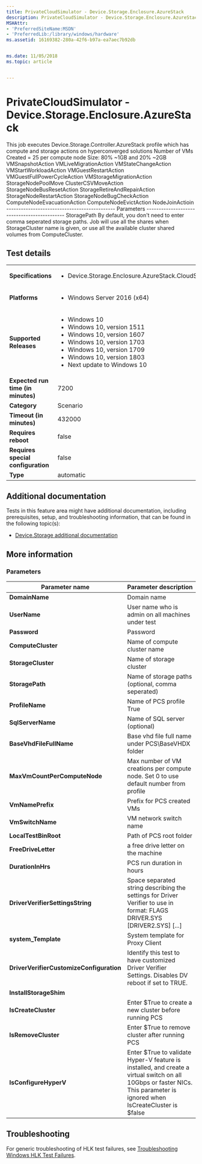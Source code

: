 ```yaml
---
title: PrivateCloudSimulator - Device.Storage.Enclosure.AzureStack
description: PrivateCloudSimulator - Device.Storage.Enclosure.AzureStack
MSHAttr:
- 'PreferredSiteName:MSDN'
- 'PreferredLib:/library/windows/hardware'
ms.assetid: 16169382-280a-42f6-b97a-ea7aec7b92db


ms.date: 11/05/2018
ms.topic: article


---
```


# <span id="p_hlk_test.545e67e8-bef0-4041-a897-88c32c1e9e80"></span>PrivateCloudSimulator - Device.Storage.Enclosure.AzureStack


This job executes Device.Storage.Controller.AzureStack profile which has compute and storage actions on hyperconverged solutions Number of VMs Created = 25 per compute node Size: 80% ~1GB and 20% ~2GB VMSnapshotAction VMLiveMigrationAction VMStateChangeAction VMStartWorkloadAction VMGuestRestartAction VMGuestFullPowerCycleAction VMStorageMigrationAction StorageNodePoolMove ClusterCSVMoveAction StorageNodeBusResetAction StorageRetireAndRepairAction StorageNodeRestartAction StorageNodeBugCheckAction ComputeNodeEvacuationAction ComputeNodeEvictAction NodeJoinActioin --------------------------------------------- Parameters -------------------------------------------- StoragePath By default, you don't need to enter comma seperated storage paths. Job will use all the shares when StorageCluster name is given, or use all the available cluster shared volumes from ComputeCluster.

## Test details

|||
|---|---|
| **Specifications**  | <ul><li>Device.Storage.Enclosure.AzureStack.CloudStress</li></ul> |  
| **Platforms**   | <ul><li>Windows Server 2016 (x64)</li></ul> |
| **Supported Releases** | <ul><li>Windows 10</li><li>Windows 10, version 1511</li><li>Windows 10, version 1607</li><li>Windows 10, version 1703</li><li>Windows 10, version 1709</li><li>Windows 10, version 1803</li><li>Next update to Windows 10</li></ul> |
|**Expected run time (in minutes)**| 7200 |
|**Category**| Scenario |
|**Timeout (in minutes)**| 432000 |
|**Requires reboot**| false |
|**Requires special configuration**| false |
|**Type**| automatic |



## <span id="Additional_documentation"></span><span id="additional_documentation"></span><span id="ADDITIONAL_DOCUMENTATION"></span>Additional documentation


Tests in this feature area might have additional documentation, including prerequisites, setup, and troubleshooting information, that can be found in the following topic(s):

-   [Device.Storage additional documentation](device-storage-additional-documentation.md)

## <span id="More_information"></span><span id="more_information"></span><span id="MORE_INFORMATION"></span>More information


### <span id="Parameters"></span><span id="parameters"></span><span id="PARAMETERS"></span>Parameters

| Parameter name                           | Parameter description                                                                                                                                                    |
|------------------------------------------|--------------------------------------------------------------------------------------------------------------------------------------------------------------------------|
| **DomainName**                           | Domain name                                                                                                                                                              |
| **UserName**                             | User name who is admin on all machines under test                                                                                                                        |
| **Password**                             | Password                                                                                                                                                                 |
| **ComputeCluster**                       | Name of compute cluster name                                                                                                                                             |
| **StorageCluster**                       | Name of storage cluster                                                                                                                                                  |
| **StoragePath**                          | Name of storage paths (optional, comma seperated)                                                                                                                        |
| **ProfileName**                          | Name of PCS profile True                                                                                                                                                 |
| **SqlServerName**                        | Name of SQL server (optional)                                                                                                                                            |
| **BaseVhdFileFullName**                  | Base vhd file full name under PCS\\BaseVHDX folder                                                                                                                       |
| **MaxVmCountPerComputeNode**             | Max number of VM creations per compute node. Set 0 to use default number from profile                                                                                    |
| **VmNamePrefix**                         | Prefix for PCS created VMs                                                                                                                                               |
| **VmSwitchName**                         | VM network switch name                                                                                                                                                   |
| **LocalTestBinRoot**                     | Path of PCS root folder                                                                                                                                                  |
| **FreeDriveLetter**                      | a free drive letter on the machine                                                                                                                                       |
| **DurationInHrs**                        | PCS run duration in hours                                                                                                                                                |
| **DriverVerifierSettingsString**         | Space separated string describing the settings for Driver Verifier to use in format: FLAGS DRIVER.SYS \[DRIVER2.SYS\] \[...\]                                            |
| **system\_Template**                     | System template for Proxy Client                                                                                                                                         |
| **DriverVerifierCustomizeConfiguration** | Identify this test to have customized Driver Verifier Settings. Disables DV reboot if set to TRUE.                                                                       |
| **InstallStorageShim**                   |                                                                                                                                                                          |
| **IsCreateCluster**                      | Enter $True to create a new cluster before running PCS                                                                                                                   |
| **IsRemoveCluster**                      | Enter $True to remove cluster after running PCS                                                                                                                          |
| **IsConfigureHyperV**                    | Enter $True to validate Hyper-V feature is installed, and create a virtual switch on all 10Gbps or faster NICs. This parameter is ignored when IsCreateCluster is $false |



## <span id="Troubleshooting"></span><span id="troubleshooting"></span><span id="TROUBLESHOOTING"></span>Troubleshooting


For generic troubleshooting of HLK test failures, see [Troubleshooting Windows HLK Test Failures](../user/troubleshooting-windows-hlk-test-failures.md).










